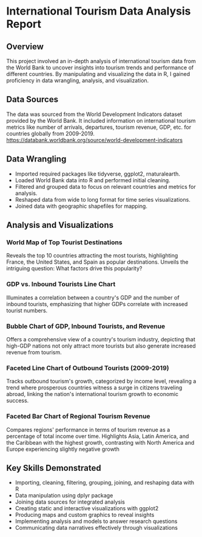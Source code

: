 # International Tourism Data Analysis Report

## Overview
This project involved an in-depth analysis of international tourism data from the World Bank to uncover insights into tourism trends and performance of different countries. By manipulating and visualizing the data in R, I gained proficiency in data wrangling, analysis, and visualization.

## Data Sources
The data was sourced from the World Development Indicators dataset provided by the World Bank. It included information on international tourism metrics like number of arrivals, departures, tourism revenue, GDP, etc. for countries globally from 2009-2019.
https://databank.worldbank.org/source/world-development-indicators

## Data Wrangling
- Imported required packages like tidyverse, ggplot2, rnaturalearth.
- Loaded World Bank data into R and performed initial cleaning.
- Filtered and grouped data to focus on relevant countries and metrics for analysis.
- Reshaped data from wide to long format for time series visualizations.
- Joined data with geographic shapefiles for mapping.

## Analysis and Visualizations
### World Map of Top Tourist Destinations
Reveals the top 10 countries attracting the most tourists, highlighting France, the United States, and Spain as popular destinations. Unveils the intriguing question: What factors drive this popularity?


### GDP vs. Inbound Tourists Line Chart
Illuminates a correlation between a country's GDP and the number of inbound tourists, emphasizing that higher GDPs correlate with increased tourist numbers. 

### Bubble Chart of GDP, Inbound Tourists, and Revenue
Offers a comprehensive view of a country's tourism industry, depicting that high-GDP nations not only attract more tourists but also generate increased revenue from tourism.

### Faceted Line Chart of Outbound Tourists (2009-2019)
Tracks outbound tourism's growth, categorized by income level, revealing a trend where prosperous countries witness a surge in citizens traveling abroad, linking the nation's international tourism growth to economic success.

### Faceted Bar Chart of Regional Tourism Revenue

Compares regions' performance in terms of tourism revenue as a percentage of total income over time. Highlights Asia, Latin America, and the Caribbean with the highest growth, contrasting with North America and Europe experiencing slightly negative growth

## Key Skills Demonstrated

- Importing, cleaning, filtering, grouping, joining, and reshaping data with R
- Data manipulation using dplyr package
- Joining data sources for integrated analysis
- Creating static and interactive visualizations with ggplot2
- Producing maps and custom graphics to reveal insights
- Implementing analysis and models to answer research questions
- Communicating data narratives effectively through visualizations
